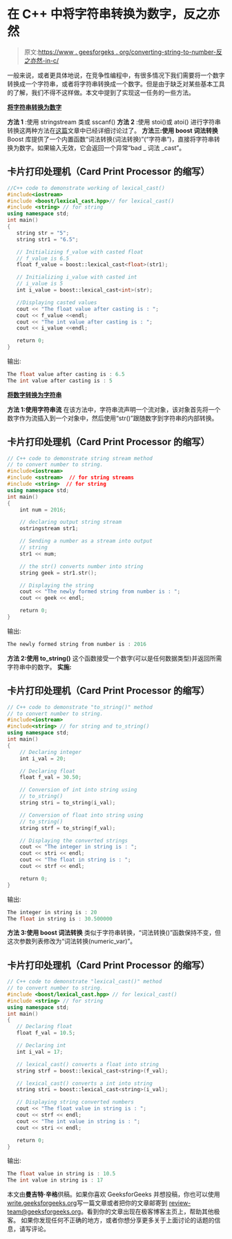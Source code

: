 # 在 C++ 中将字符串转换为数字，反之亦然

> 原文:[https://www . geesforgeks . org/converting-string-to-number-反之亦然-in-c/](https://www.geeksforgeeks.org/converting-string-to-number-and-vice-versa-in-c/)

一般来说，或者更具体地说，在竞争性编程中，有很多情况下我们需要将一个数字转换成一个字符串，或者将字符串转换成一个数字。但是由于缺乏对某些基本工具的了解，我们不得不这样做。本文中提到了实现这一任务的一些方法。

**<u>将字符串转换为数字</u>**

**方法 1** :使用 stringstream 类或 sscanf()
**方法 2** :使用 stoi()或 atoi()
进行字符串转换这两种方法在[这篇](https://www.geeksforgeeks.org/converting-strings-numbers-cc/)文章中已经详细讨论过了。
**方法三:使用 boost 词法转换**
Boost 库提供了一个内置函数“词法转换(词法转换)”(“字符串”)，直接将字符串转换为数字。如果输入无效，它会返回一个异常“bad _ 词法 _cast”。

## 卡片打印处理机（Card Print Processor 的缩写）

```cpp
//C++ code to demonstrate working of lexical_cast()
#include<iostream>
#include <boost/lexical_cast.hpp>// for lexical_cast()
#include <string> // for string
using namespace std;
int main()
{
   string str = "5";
   string str1 = "6.5";

   // Initializing f_value with casted float
   // f_value is 6.5
   float f_value = boost::lexical_cast<float>(str1);

   // Initializing i_value with casted int
   // i_value is 5
   int i_value = boost::lexical_cast<int>(str);

   //Displaying casted values
   cout << "The float value after casting is : ";
   cout << f_value <<endl;
   cout << "The int value after casting is : ";
   cout << i_value <<endl;

   return 0;
}
```

输出:

```cpp
The float value after casting is : 6.5
The int value after casting is : 5
```

**<u>将数字转换为字符串</u>**

**方法 1:使用字符串流**
在该方法中，字符串流声明一个流对象，该对象首先将一个数字作为流插入到一个对象中，然后使用“str()”跟随数字到字符串的内部转换。

## 卡片打印处理机（Card Print Processor 的缩写）

```cpp
// C++ code to demonstrate string stream method
// to convert number to string.
#include<iostream>
#include <sstream>  // for string streams
#include <string>  // for string
using namespace std;
int main()
{
    int num = 2016;

    // declaring output string stream
    ostringstream str1;

    // Sending a number as a stream into output
    // string
    str1 << num;

    // the str() converts number into string
    string geek = str1.str();

    // Displaying the string
    cout << "The newly formed string from number is : ";
    cout << geek << endl;

    return 0;
}
```

输出:

```cpp
The newly formed string from number is : 2016
```

**方法 2:使用 to_string()**
这个函数接受一个数字(可以是任何数据类型)并返回所需字符串中的数字。
**实施:**

## 卡片打印处理机（Card Print Processor 的缩写）

```cpp
// C++ code to demonstrate "to_string()" method
// to convert number to string.
#include<iostream>
#include<string> // for string and to_string()
using namespace std;
int main()
{
    // Declaring integer
    int i_val = 20;

    // Declaring float
    float f_val = 30.50;

    // Conversion of int into string using
    // to_string()
    string stri = to_string(i_val);

    // Conversion of float into string using
    // to_string()
    string strf = to_string(f_val);

    // Displaying the converted strings
    cout << "The integer in string is : ";
    cout << stri << endl;
    cout << "The float in string is : ";
    cout << strf << endl;

    return 0;   
}
```

输出:

```cpp
The integer in string is : 20
The float in string is : 30.500000
```

**方法 3:使用 boost 词法转换**
类似于字符串转换，“词法转换()”函数保持不变，但这次参数列表修改为“词法转换(numeric_var)”。

## 卡片打印处理机（Card Print Processor 的缩写）

```cpp
// C++ code to demonstrate "lexical_cast()" method
// to convert number to string.
#include <boost/lexical_cast.hpp> // for lexical_cast()
#include <string> // for string
using namespace std;
int main()
{ 
   // Declaring float
   float f_val = 10.5;

   // Declaring int
   int i_val = 17;

   // lexical_cast() converts a float into string
   string strf = boost::lexical_cast<string>(f_val);

   // lexical_cast() converts a int into string
   string stri = boost::lexical_cast<string>(i_val);

   // Displaying string converted numbers
   cout << "The float value in string is : ";
   cout << strf << endl;
   cout << "The int value in string is : ";
   cout << stri << endl;

   return 0;  
}
```

输出:

```cpp
The float value in string is : 10.5
The int value in string is : 17
```

本文由**曼吉特·辛格**供稿。如果你喜欢 GeeksforGeeks 并想投稿，你也可以使用[write.geeksforgeeks.org](https://write.geeksforgeeks.org)写一篇文章或者把你的文章邮寄到 review-team@geeksforgeeks.org。看到你的文章出现在极客博客主页上，帮助其他极客。
如果你发现任何不正确的地方，或者你想分享更多关于上面讨论的话题的信息，请写评论。